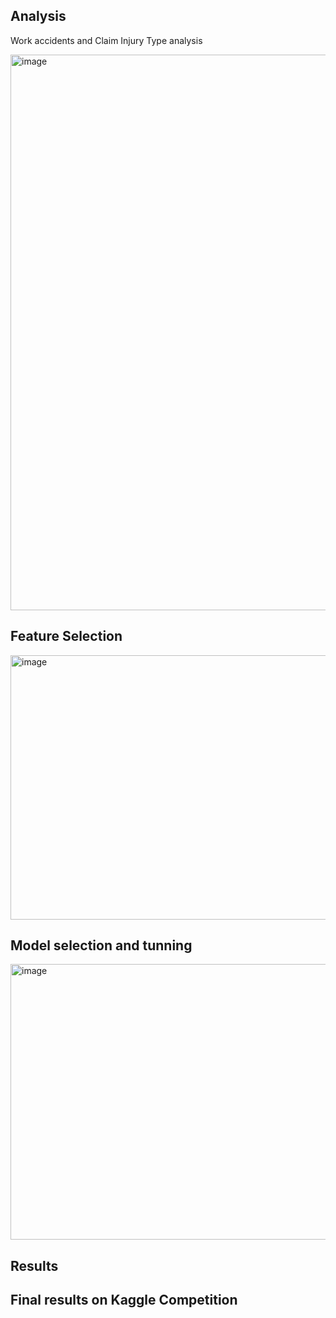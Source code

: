 ## Analysis

Work accidents and Claim Injury Type analysis

<img width="1485" height="889" alt="image" src="https://github.com/user-attachments/assets/573669c9-7ba7-41ae-87b4-60e482ca7fee" />

## Feature Selection 

<img width="1181" height="423" alt="image" src="https://github.com/user-attachments/assets/167f98f8-ddab-46b4-bec3-cde2278412e4" />

## Model selection and tunning

<img width="1181" height="441" alt="image" src="https://github.com/user-attachments/assets/629a71e3-c857-4a99-8b8b-f599bf38d967" />


## Results 

## Final results on Kaggle Competition
